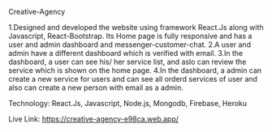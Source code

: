 

Creative-Agency

1.Designed and developed the website using framework React.Js  along with Javascript, React-Bootstrap. Its Home page is fully responsive and has a user and admin dashboard and messenger-customer-chat.
2.A user and admin have a different dashboard which is verified with email.
3.In the dashboard, a user can see his/ her service list, and aslo can review the service which is shown on the home page.
4.In the dashboard, a admin can create a new service for users and can see all orderd services of user and also can create a new person with email as a admin.


Technology: React.Js, Javascript, Node.js, Mongodb, Firebase, Heroku

Live Link: https://creative-agency-e98ca.web.app/
